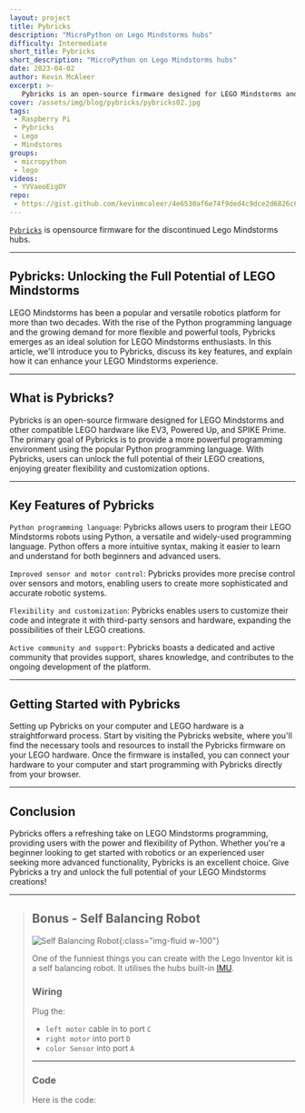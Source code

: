 ```yaml
---
layout: project
title: Pybricks
description: "MicroPython on Lego Mindstorms hubs"
difficulty: Intermediate
short_title: Pybricks
short_description: "MicroPython on Lego Mindstorms hubs"
date: 2023-04-02
author: Kevin McAleer
excerpt: >- 
   Pybricks is an open-source firmware designed for LEGO Mindstorms and other compatible LEGO hardware like EV3, Powered Up, and SPIKE Prime. The primary goal of Pybricks is to provide a more powerful programming environment using the popular Python programming language. With Pybricks, users can unlock the full potential of their LEGO creations, enjoying greater flexibility and customization options.
cover: /assets/img/blog/pybricks/pybricks02.jpg
tags: 
 - Raspberry Pi
 - Pybricks
 - Lego
 - Mindstorms
groups:
 - micropython
 - lego
videos:
 - YVVaeoEigOY
repo:
 - https://gist.github.com/kevinmcaleer/4e6530af6e74f9ded4c9dce2d6826c65
---
```


[`Pybricks`](http://www.pybricks.com) is opensource firmware for the discontinued Lego Mindstorms hubs.

---

## Pybricks: Unlocking the Full Potential of LEGO Mindstorms

LEGO Mindstorms has been a popular and versatile robotics platform for more than two decades. With the rise of the Python programming language and the growing demand for more flexible and powerful tools, Pybricks emerges as an ideal solution for LEGO Mindstorms enthusiasts. In this article, we'll introduce you to Pybricks, discuss its key features, and explain how it can enhance your LEGO Mindstorms experience.

---

## What is Pybricks?

Pybricks is an open-source firmware designed for LEGO Mindstorms and other compatible LEGO hardware like EV3, Powered Up, and SPIKE Prime. The primary goal of Pybricks is to provide a more powerful programming environment using the popular Python programming language. With Pybricks, users can unlock the full potential of their LEGO creations, enjoying greater flexibility and customization options.

---

## Key Features of Pybricks

`Python programming language`: Pybricks allows users to program their LEGO Mindstorms robots using Python, a versatile and widely-used programming language. Python offers a more intuitive syntax, making it easier to learn and understand for both beginners and advanced users.

`Improved sensor and motor control`: Pybricks provides more precise control over sensors and motors, enabling users to create more sophisticated and accurate robotic systems.

`Flexibility and customization`: Pybricks enables users to customize their code and integrate it with third-party sensors and hardware, expanding the possibilities of their LEGO creations.

`Active community and support`: Pybricks boasts a dedicated and active community that provides support, shares knowledge, and contributes to the ongoing development of the platform.

---

## Getting Started with Pybricks

Setting up Pybricks on your computer and LEGO hardware is a straightforward process. Start by visiting the Pybricks website, where you'll find the necessary tools and resources to install the Pybricks firmware on your LEGO hardware. Once the firmware is installed, you can connect your hardware to your computer and start programming with Pybricks directly from your browser.

---

## Conclusion

Pybricks offers a refreshing take on LEGO Mindstorms programming, providing users with the power and flexibility of Python. Whether you're a beginner looking to get started with robotics or an experienced user seeking more advanced functionality, Pybricks is an excellent choice. Give Pybricks a try and unlock the full potential of your LEGO Mindstorms creations!

---

> ## Bonus - Self Balancing Robot
>
> ![Self Balancing Robot](/assets/img/blog/pybricks/pybricks01.jpg){:class="img-fluid w-100"}
>
> One of the funniest things you can create with the Lego Inventor kit is a self balancing robot. It utilises the hubs built-in [IMU](/resources/glossary#imu).
>
> ### Wiring
>
> Plug the:
>
> * `left motor` cable in to port `C`
> * `right motor` into port `D`
> * `color Sensor` into port `A`
>
> ---
>
> ### Code
>
> Here is the code:
>
> <script src="https://gist.github.com/kevinmcaleer/4e6530af6e74f9ded4c9dce2d6826c65.js"></script>
>